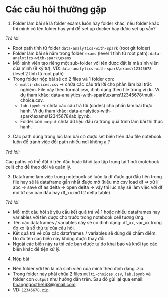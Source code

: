 # Các câu hỏi thường gặp

1. Folder làm bài sẽ là folder exams luôn hay folder khác, nếu folder khác thì mình có tên folder hay yml để set up docker hay được set up sẵn?

*Trả lời:*

- Root path tính từ folder `data-analytics-with-spark` (root git folder)
- Folder làm bài sẽ nằm trong folder `exams` (level 1 tính từ root path): `data-analytics-with-spark\exams`
- Mỗi sinh viên tạo riêng một sub-folder với tên được đặt là mã sinh viên của mình (8 ký tư). VD: `data-analytics-with-spark\exams\12345678` (level 2 tính từ root path)
- Trong folder nộp bài sẽ có 2 files và 1 folder con:
  - `multi-choices.csv` -> chứa các câu trả lời cho phần làm bài trắc nghiệm. File này theo format csv, định dạng theo file trong ví du. Ví dụ tham khảo: data-analytics-with-spark\exams\12345678\multi-choice.csv.
  - `lab.ipynb` -> chứa các câu trả lời (codes) cho phần làm bài thực hành. Ví dụ tham khảo: data-analytics-with-spark\exams\12345678\lab.ipynb.
  - Folder con `output` chứa dữ liệu đầu ra trong quá trình làm bài thi thực hành.

2. Các path dùng trong lúc làm bài có được set biến trên đầu file notebook luôn để tránh việc đổi path nhiều nơi không ạ ?

*Trả lời:*

Các paths có thể đặt ở trên đầu hoặc khởi tạo tập trung tại 1 nơi (notebook cell) cho dễ theo dõi và quản lý.

3. Dataframe làm việc trong notebook sẽ luôn là df được gọi đầu tiên trong file hay sẽ là dataframe gần nhất được mở (kiểu mở csv load df => xử lí abc => save df as delta => open delta => vậy thì lúc này sẽ làm việc với df mở từ csv ban đầu hay df_xx mở từ delta table)

*Trả lời:*

- Mỗi một câu hỏi sẽ yêu cầu kết quả trả về 1 hoặc nhiều dataframes hay variables với tên được cho trước trong notebook cell tương ứng.
- Tên các dataframes / variables này sẽ có định dạng: df_xx, var_xx trong đó xx là số thứ tự của câu hỏi.
- Kết quả trả về của các dataframes / variables sẽ dùng để chấm điểm. Do đó tên các biến này không được thay đổi.
- Ngoài các biến này ra thì các bạn được tự do khai báo và khởi tạo các biến khác để tiện xử lý.

4. Nộp bài

- Nén folder với tên là mã sinh viên của mình theo định dạng .zip.
- Trong folder này phải chứa 2 files `multi-choices.csv`, `lab.ipynb` và folder con `output` như hướng dẫn trên. Sau đó gửi lại qua email: <hoangngocthe168@gmail.com>.
- VD: `12345678.zip`.
